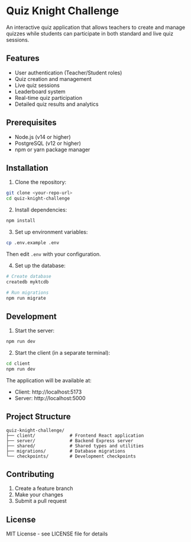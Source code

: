 # Quiz Knight Challenge

An interactive quiz application that allows teachers to create and manage quizzes while students can participate in both standard and live quiz sessions.

## Features

- User authentication (Teacher/Student roles)
- Quiz creation and management
- Live quiz sessions
- Leaderboard system
- Real-time quiz participation
- Detailed quiz results and analytics

## Prerequisites

- Node.js (v14 or higher)
- PostgreSQL (v12 or higher)
- npm or yarn package manager

## Installation

1. Clone the repository:
```bash
git clone <your-repo-url>
cd quiz-knight-challenge
```

2. Install dependencies:
```bash
npm install
```

3. Set up environment variables:
```bash
cp .env.example .env
```
Then edit `.env` with your configuration.

4. Set up the database:
```bash
# Create database
createdb myktcdb

# Run migrations
npm run migrate
```

## Development

1. Start the server:
```bash
npm run dev
```

2. Start the client (in a separate terminal):
```bash
cd client
npm run dev
```

The application will be available at:
- Client: http://localhost:5173
- Server: http://localhost:5000

## Project Structure

```
quiz-knight-challenge/
├── client/             # Frontend React application
├── server/             # Backend Express server
├── shared/             # Shared types and utilities
├── migrations/         # Database migrations
└── checkpoints/        # Development checkpoints
```

## Contributing

1. Create a feature branch
2. Make your changes
3. Submit a pull request

## License

MIT License - see LICENSE file for details 